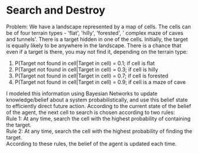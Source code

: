# Search and Destroy

Problem: We have a landscape represented by a map of cells. The cells can be of four terrain types - 'flat', 'hilly', 'forested', ' complex maze of caves and tunnels'. There is a target hidden in one of the cells. Initially, the target is equally likely to be anywhere in the landscape. There is a chance that even if a target is there, you may not find it, depending on the terrain type:
1. P(Target not found in cell|Target in cell) = 0.1; if cell is flat
2. P(Target not found in cell|Target in cell) = 0.3; if cell is hilly
3. P(Target not found in cell|Target in cell) = 0.7; if cell is forested
4. P(Target not found in cell|Target in cell) = 0.9; if cell is a maze of cave

I modeled this information using Bayesian Networks to update knowledge/belief about a system probabilistically, and use this belief
state to efficiently direct future action. According to the current state of the belief of the agent, the next cell to search is chosen according to two rules:  
Rule 1:  At any time, search the cell with the highest probability of containing the target.   
Rule 2:  At any time, search the cell with the highest probability of finding the target.   
According to these rules, the belief of the agent is updated each time. 
